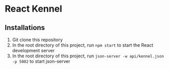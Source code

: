 # React Kennel


## Installations
1. Git clone this repository 
1. In the root directory of this project, run `npm start` to start the React development server
1. In the root directory of this project, run `json-server -w api/kennel.json -p 5002` to start json-server
